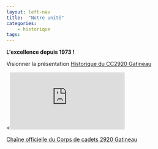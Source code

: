 ```yaml
---
layout: left-nav
title:  "Notre unité"  
categories:
    - historique
tags:
---
```


**L'excellence depuis 1973 !**

Visionner la présentation [Historique du CC2920 Gatineau](https://www.youtube.com/watch?v=XKdT4_PVMmo) 

<div class="flex-video">
  <<iframe  src="https://www.youtube.com/embed/XKdT4_PVMmo" title="YouTube video player" frameborder="0" allow="accelerometer; autoplay; clipboard-write; encrypted-media; gyroscope; picture-in-picture; web-share" allowfullscreen></iframe>
</div>

[Chaîne officielle du Corps de cadets 2920 Gatineau](https://www.youtube.com/channel/UCUP77thggoJukBjgqCWKIHQ)
